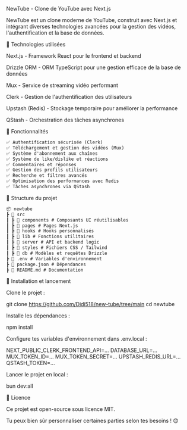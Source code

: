 NewTube - Clone de YouTube avec Next.js

NewTube est un clone moderne de YouTube, construit avec Next.js et intégrant diverses technologies avancées pour la gestion des vidéos, l'authentification et la base de données.

🚀 Technologies utilisées

Next.js - Framework React pour le frontend et backend

Drizzle ORM - ORM TypeScript pour une gestion efficace de la base de données

Mux - Service de streaming vidéo performant

Clerk - Gestion de l'authentification des utilisateurs

Upstash (Redis) - Stockage temporaire pour améliorer la performance

QStash - Orchestration des tâches asynchrones

📌 Fonctionnalités

  ```md
  ✅ Authentification sécurisée (Clerk)
  ✅ Téléchargement et gestion des vidéos (Mux)
  ✅ Système d'abonnement aux chaînes
  ✅ Système de like/dislike et réactions
  ✅ Commentaires et réponses
  ✅ Gestion des profils utilisateurs
  ✅ Recherche et filtres avancés
  ✅ Optimisation des performances avec Redis
  ✅ Tâches asynchrones via QStash
  ```

📂 Structure du projet

```md
📦 newtube
┣ 📂 src
┃ ┣ 📂 components # Composants UI réutilisables
┃ ┣ 📂 pages # Pages Next.js
┃ ┣ 📂 hooks # Hooks personnalisés
┃ ┣ 📂 lib # Fonctions utilitaires
┃ ┣ 📂 server # API et backend logic
┃ ┣ 📂 styles # Fichiers CSS / Tailwind
┃ ┣ 📂 db # Modèles et requêtes Drizzle
┣ 📜 .env # Variables d'environnement
┣ 📜 package.json # Dépendances
┣ 📜 README.md # Documentation
```


🚀 Installation et lancement

Clone le projet :

git clone https://github.com/Didi518/new-tube/tree/main
cd newtube

Installe les dépendances :

npm install

Configure tes variables d'environnement dans .env.local :

NEXT_PUBLIC_CLERK_FRONTEND_API=...
DATABASE_URL=...
MUX_TOKEN_ID=...
MUX_TOKEN_SECRET=...
UPSTASH_REDIS_URL=...
QSTASH_TOKEN=...

Lancer le projet en local :

bun dev:all

📜 Licence

Ce projet est open-source sous licence MIT.

Tu peux bien sûr personnaliser certaines parties selon tes besoins ! 😊

